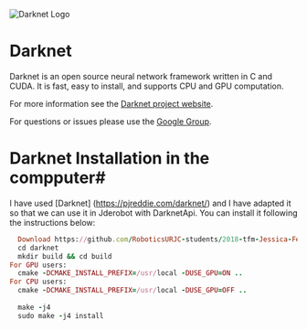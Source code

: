 ![Darknet Logo](http://pjreddie.com/media/files/darknet-black-small.png)

# Darknet #
Darknet is an open source neural network framework written in C and CUDA. It is fast, easy to install, and supports CPU and GPU computation.

For more information see the [Darknet project website](http://pjreddie.com/darknet).

For questions or issues please use the [Google Group](https://groups.google.com/forum/#!forum/darknet).

# Darknet Installation in the compputer#
I have used [Darknet] (https://pjreddie.com/darknet/) and I have adapted it so that we can use it in Jderobot with DarknetApi. You can install it following the instructions below:

```ruby
  Download https://github.com/RoboticsURJC-students/2018-tfm-Jessica-Fernandez/tree/master/darknet
  cd darknet
  mkdir build && cd build
For GPU users:
  cmake -DCMAKE_INSTALL_PREFIX=/usr/local -DUSE_GPU=ON ..
For CPU users:
  cmake -DCMAKE_INSTALL_PREFIX=/usr/local -DUSE_GPU=OFF ..
  
  make -j4
  sudo make -j4 install
```
